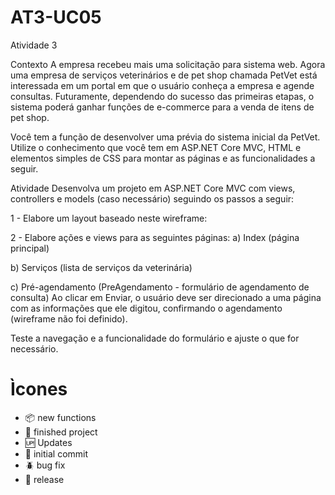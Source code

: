 # AT3-UC05
  Atividade 3
 
Contexto
A empresa recebeu mais uma solicitação para sistema web. Agora uma empresa de serviços veterinários e de pet shop chamada PetVet está interessada em um portal em que o usuário conheça a empresa e agende consultas. Futuramente, dependendo do sucesso das primeiras etapas, o sistema poderá ganhar funções de e-commerce para a venda de itens de pet shop.
 
Você tem a função de desenvolver uma prévia do sistema inicial da PetVet. Utilize o conhecimento que você tem em ASP.NET Core MVC, HTML e elementos simples de CSS para montar as páginas e as funcionalidades a seguir.
 
Atividade
Desenvolva um projeto em ASP.NET Core MVC com views, controllers e models (caso necessário) seguindo os passos a seguir:
 
1 - Elabore um layout baseado neste wireframe:


2 - Elabore ações e views para as seguintes páginas:
a) Index (página principal)

b) Serviços (lista de serviços da veterinária)

c) Pré-agendamento (PreAgendamento - formulário de agendamento de consulta)
 Ao clicar em Enviar, o usuário deve ser direcionado a uma página com as informações que ele digitou, confirmando o agendamento (wireframe não foi definido).

Teste a navegação e a funcionalidade do formulário e ajuste o que for necessário.
 

# Ìcones
- :package: new functions
- :balloon: finished project
- :up: Updates
- :school_satchel: initial commit
- :beetle: bug fix
- :checkered_flag: release
